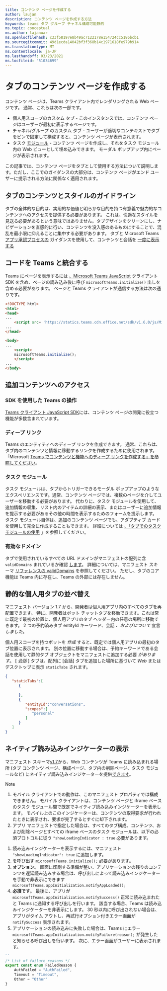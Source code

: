 ```yaml
---
title: コンテンツ ページを作成する
author: laujan
description: コンテンツ ページを作成する方法
keywords: teams タブ グループ チャネル構成可能静的
ms.topic: conceptual
ms.author: lajanuar
ms.openlocfilehash: c33f58197e8b49ac7122178e154724cc5186bcb1
ms.sourcegitcommit: 49d1ecda14042bf3f368b14c1971618fe979b914
ms.translationtype: MT
ms.contentlocale: ja-JP
ms.lasthandoff: 03/23/2021
ms.locfileid: "51034699"
---
```

# <a name="create-a-content-page-for-your-tab"></a>タブのコンテンツ ページを作成する

コンテンツ ページは、Teams クライアント内でレンダリングされる Web ページです。 通常、これらは次の一部です。

* 個人用スコープのカスタム タブ - このインスタンスでは、コンテンツ ページはユーザーが最初に表示するページです。
* チャネル/グループ のカスタム タブ - ユーザーが適切なコンテキストでタブをピンで固定して構成すると、コンテンツ ページが表示されます。
* タスク [モジュール](~/task-modules-and-cards/what-are-task-modules.md) - コンテンツ ページを作成し、それをタスク モジュール内の Web ビューとして埋め込みできます。 モーダル ポップアップ内にページが表示されます。

この記事では、コンテンツ ページをタブとして使用する方法について説明します。ただし、ここでのガイダンスの大部分は、コンテンツ ページがエンド ユーザーに提示される方法に関係なく適用されます。

## <a name="tab-content-and-style-guidelines"></a>タブのコンテンツとスタイルのガイドライン

タブの全体的な目的は、実用的な価値と明らかな目的を持つ有意義で魅力的なコンテンツへのアクセスを提供する必要があります。 これは、快適なスタイルを見送る必要があるという意味ではありません。タブデザインをクリーンにし、ナビゲーションを直感的に行い、コンテンツを没入感のあるものにすることで、混乱を最小限に抑えることに集中する必要があります。 タブと Microsoft Teams [アプリ承認プロセスの](~/tabs/design/tabs.md) ガイダンスを使用して、コンテンツと会話を [一度に表示する](~/concepts/deploy-and-publish/appsource/prepare/frequently-failed-cases.md)

## <a name="integrate-your-code-with-teams"></a>コードを Teams と統合する

Teams にページを表示するには [、Microsoft Teams JavaScript](/javascript/api/overview/msteams-client?view=msteams-client-js-latest&preserve-view=true) クライアント SDK を含め、ページの読み込み後に呼び `microsoftTeams.initialize()` 出しを含める必要があります。 ページと Teams クライアントが通信する方法は次の通りです。

```html
<!DOCTYPE html>
<html>
<head>
...
    <script src= 'https://statics.teams.cdn.office.net/sdk/v1.6.0/js/MicrosoftTeams.min.js'></script>
...
</head>

<body>
...
    <script>
    microsoftTeams.initialize();
    </script>
...
</body>
```

## <a name="accessing-additional-content"></a>追加コンテンツへのアクセス

### <a name="using-the-sdk-to-interact-with-teams"></a>SDK を使用した Teams の操作

[Teams クライアント JavaScript SDK](~/tabs/how-to/using-teams-client-sdk.md)には、コンテンツ ページの開発に役立つ機能が多数含まれています。

### <a name="deep-links"></a>ディープ リンク

Teams のエンティティへのディープ リンクを作成できます。 通常、これらは、タブ内のコンテンツと情報に移動するリンクを作成するために使用されます。「Microsoft [Teams でコンテンツと機能へのディープ リンクを作成する」を参照してください](~/concepts/build-and-test/deep-links.md)。

### <a name="task-modules"></a>タスク モジュール

タスク モジュールは、タブからトリガーできるモーダル ポップアップのようなエクスペリエンスです。通常、コンテンツ ページでは、複数のページを介してユーザーを移動する必要があります。 代わりに、タスク モジュールを使用して、追加情報の収集、リスト内のアイテムの詳細の表示、またはユーザーに追加情報を提示する必要があるその他の時間を表示するためのフォームを提示します。 タスク モジュール自体は、追加のコンテンツ ページでも、アダプティブ カードを使用して完全に作成することもできます。 詳細については [、「タブでのタスク モジュールの使用](~/task-modules-and-cards/task-modules/task-modules-tabs.md) 」を参照してください。

### <a name="valid-domains"></a>有効なドメイン

タブで使用されているすべての URL ドメインがマニフェストの配列に含 `validDomains` まれているか確認 [します](~/concepts/build-and-test/apps-package.md)。 詳細については、マニフェスト スキーマ [リファレンスの validDomains](~/resources/schema/manifest-schema.md#validdomains) を参照してください。 ただし、タブのコア機能は Teams 内に存在し、Teams の外部には存在しません。

## <a name="reorder-static-personal-tabs"></a>静的な個人用タブの並べ替え

マニフェスト バージョン 1.7 から、開発者は個人用アプリ内のすべてのタブを再配置できます。 特に、開発者はボット チャットタブを移動できます。これは常に既定で最初の位置に、個人用アプリのタブ ヘッダー内の任意の場所に移動できます。 2 つの予約済みタブ entityId キーワード、会話 *、およびについて* 宣言 *しました*。

個人用スコープを持つボットを *作成* すると、既定では個人用アプリの最初のタブ位置に表示されます。 別の位置に移動する場合は、予約キーワードである会話を使用して静的タブ オブジェクトをマニフェストに追加する必要 *があります*。 [ *会話* ] タブは、配列に [会話] タブを追加した場所に基づいて *Web* またはデスクトップに表示 `staticTabs` されます。 

```json
{
   "staticTabs":[
      {
         
      },
      {
         "entityId":"conversations",
         "scopes":[
            "personal"
         ]
      }
   ]
}
```

## <a name="show-a-native-loading-indicator"></a>ネイティブ読み込みインジケーターの表示

マニフェスト スキーマ[v1.7](../../../resources/schema/manifest-schema.md)から、Web コンテンツ[](../../../resources/schema/manifest-schema.md#showloadingindicator)が Teams に読み込まれる場所 (タブ コンテンツ ページ、構成ページ、[](configuration-page.md)タブ内の[](removal-page.md)削除ページ、タスク モジュールなど) にネイティブ読み込みインジケーターを提供[できます](../../../task-modules-and-cards/task-modules/task-modules-tabs.md)。 [](#integrate-your-code-with-teams)

> [!NOTE]
> 1. モバイル クライアントでの動作は、このマニフェスト プロパティでは構成できません。 モバイル クライアントは、コンテンツ ページと iframe ベースのタスク モジュール間で既定でネイティブ読み込みインジケーターを表示します。 モバイル上のこのインジケーターは、コンテンツの取得要求が行われたときに表示され、要求が完了するとすぐに却下されます。
> 2. アプリ マニフェストで指定した場合は、すべてのタブ構成、コンテンツ、および削除ページとすべての iframe ベースのタスク モジュールは、以下の必須プロトコルに従う  `"showLoadingIndicator : true`  必要があります。


1. 読み込みインジケーターを表示するには、マニフェスト `"showLoadingIndicator": true` に追加します。 
2. を呼び出す `microsoftTeams.initialize();` 必要があります。
3. **オプション**。 画面に印刷する準備が整い、アプリケーションの残りのコンテンツを遅延読み込みする場合は、呼び出しによって読み込みインジケーターを手動で非表示にできます `microsoftTeams.appInitialization.notifyAppLoaded();`
4. **必須です**。 最後に、アプリが `microsoftTeams.appInitialization.notifySuccess()` 正常に読み込まれたと Teams に通知する呼び出しを行います。 該当する場合、Teams は読み込みインジケーターを非表示にします。 30 秒以内に呼び出されない場合は、アプリがタイム アウトし、再試行オプション付きエラー画面が  `notifySuccess`  表示されます。
5. アプリケーションの読み込みに失敗した場合は、Teams にエラー `microsoftTeams.appInitialization.notifyFailure(reason);` が発生したと知らせる呼び出しを行います。 次に、エラー画面がユーザーに表示されます。

```typescript
``
/* List of failure reasons */
export const enum FailedReason {
    AuthFailed = "AuthFailed",
    Timeout = "Timeout",
    Other = "Other"
}
```
>
